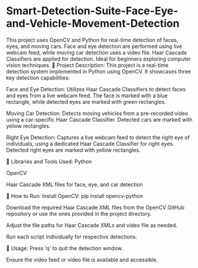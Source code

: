 # Smart-Detection-Suite-Face-Eye-and-Vehicle-Movement-Detection
This project uses OpenCV and Python for real-time detection of faces, eyes, and moving cars. Face and eye detection are performed using live webcam feed, while moving car detection uses a video file. Haar Cascade Classifiers are applied for detection. Ideal for beginners exploring computer vision techniques.
📁 Project Description:
This project is a real-time detection system implemented in Python using OpenCV. It showcases three key detection capabilities:

Face and Eye Detection:
Utilizes Haar Cascade Classifiers to detect faces and eyes from a live webcam feed. The face is marked with a blue rectangle, while detected eyes are marked with green rectangles.

Moving Car Detection:
Detects moving vehicles from a pre-recorded video using a car-specific Haar Cascade Classifier. Detected cars are marked with yellow rectangles.

Right Eye Detection:
Captures a live webcam feed to detect the right eye of individuals, using a dedicated Haar Cascade Classifier for right eyes. Detected right eyes are marked with yellow rectangles.

🔧 Libraries and Tools Used:
Python

OpenCV

Haar Cascade XML files for face, eye, and car detection

🚀 How to Run:
Install OpenCV: pip install opencv-python

Download the required Haar Cascade XML files from the OpenCV GitHub repository or use the ones provided in the project directory.

Adjust the file paths for Haar Cascade XMLs and video file as needed.

Run each script individually for respective detections.

📝 Usage:
Press 'q' to quit the detection window.

Ensure the video feed or video file is available and accessible.

